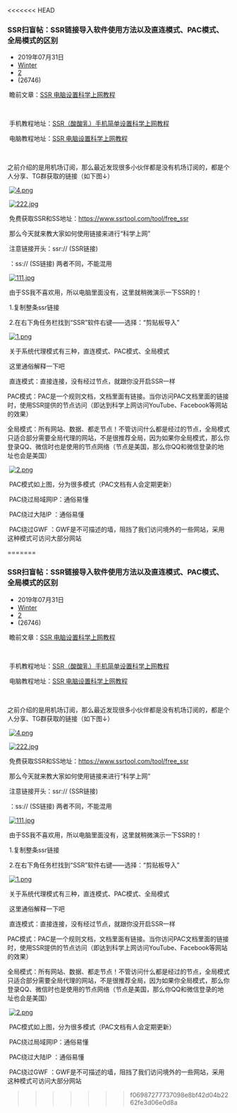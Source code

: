 <<<<<<< HEAD
### SSR扫盲帖：SSR链接导入软件使用方法以及直连模式、PAC模式、全局模式的区别

- 2019年07月31日
- [Winter](https://dt233.cn/?author=1)
- [2](https://dt233.cn/?post=79#comment-place)
- (26746)

​	瞻前文章：[SSR 电脑设置科学上网教程](https://dt233.cn/?post=57) 

​	  

​	手机教程地址：[SSR（酸酸乳）手机简单设置科学上网教程](https://dt233.cn/?post=68) 

​	电脑教程地址：[SSR 电脑设置科学上网教程](https://dt233.cn/?post=57) 

​	

​	之前介绍的是用机场订阅，那么最近发现很多小伙伴都是没有机场订阅的，都是个人分享、TG群获取的链接（如下图↓） 

​	[![4.png](SSR%E6%89%AB%E7%9B%B2%E5%B8%96.assets/09dd1565698117.png)](https://dt233.cn/content/uploadfile/201908/09dd1565698117.png) 

​	[![222.jpg](SSR%E6%89%AB%E7%9B%B2%E5%B8%96.assets/36be1565674054.jpg)](https://dt233.cn/content/uploadfile/201908/36be1565674054.jpg) 

​	免费获取SSR和SS地址：https://www.ssrtool.com/tool/free_ssr 

​	那么今天就来教大家如何使用链接来进行“科学上网” 

​	注意链接开头：ssr:// (SSR链接) 

​	         ：ss://  (SS链接)    两者不同，不能混用 

​	[![111.jpg](SSR%E6%89%AB%E7%9B%B2%E5%B8%96.assets/11671565674053.jpg)](https://dt233.cn/content/uploadfile/201908/11671565674053.jpg) 

​	由于SS我不喜欢用，所以电脑里面没有，这里就稍微演示一下SSR的！ 

​	1.复制整条ssr链接 

​	2.在右下角任务栏找到“SSR”软件右键——选择：“剪贴板导入” 

​	[![1.png](SSR%E6%89%AB%E7%9B%B2%E5%B8%96.assets/4a471565698908.png)](https://dt233.cn/content/uploadfile/201908/4a471565698908.png) 

​	关于系统代理模式有三种，直连模式、PAC模式、全局模式 

​	这里通俗解释一下吧 

​	直连模式：直接连接，没有经过节点，就跟你没开启SSR一样 

​	PAC模式：PAC是一个规则文档，文档里面有链接。当你访问PAC文档里面的链接时，使用SSR提供的节点访问（即达到科学上网访问YouTube、Facebook等网站的效果） 

​	全局模式：所有网站、数据、都走节点！不管访问什么都是经过的节点，全局模式只适合部分需要全局代理的网站，不是很推荐全局，因为如果你全局模式，那么你登录QQ、微信时也是使用的节点网络（节点是美国，那么你QQ和微信登录的地址也会是美国） 

​	[![2.png](SSR%E6%89%AB%E7%9B%B2%E5%B8%96.assets/fb5c1565698908.png)](https://dt233.cn/content/uploadfile/201908/fb5c1565698908.png) 

​	PAC模式如上图，分为很多模式（PAC文档有人会定期更新） 

​	PAC绕过局域网IP：通俗易懂 

​	PAC绕过大陆IP  ：通俗易懂 

​	PAC绕过GWF   ：GWF是不可描述的墙，阻挡了我们访问境外的一些网站，采用这种模式可访问大部分网站 

=======
### SSR扫盲帖：SSR链接导入软件使用方法以及直连模式、PAC模式、全局模式的区别

- 2019年07月31日
- [Winter](https://dt233.cn/?author=1)
- [2](https://dt233.cn/?post=79#comment-place)
- (26746)

​	瞻前文章：[SSR 电脑设置科学上网教程](https://dt233.cn/?post=57) 

​	  

​	手机教程地址：[SSR（酸酸乳）手机简单设置科学上网教程](https://dt233.cn/?post=68) 

​	电脑教程地址：[SSR 电脑设置科学上网教程](https://dt233.cn/?post=57) 

​	

​	之前介绍的是用机场订阅，那么最近发现很多小伙伴都是没有机场订阅的，都是个人分享、TG群获取的链接（如下图↓） 

​	[![4.png](SSR%E6%89%AB%E7%9B%B2%E5%B8%96.assets/09dd1565698117.png)](https://dt233.cn/content/uploadfile/201908/09dd1565698117.png) 

​	[![222.jpg](SSR%E6%89%AB%E7%9B%B2%E5%B8%96.assets/36be1565674054.jpg)](https://dt233.cn/content/uploadfile/201908/36be1565674054.jpg) 

​	免费获取SSR和SS地址：https://www.ssrtool.com/tool/free_ssr 

​	那么今天就来教大家如何使用链接来进行“科学上网” 

​	注意链接开头：ssr:// (SSR链接) 

​	         ：ss://  (SS链接)    两者不同，不能混用 

​	[![111.jpg](SSR%E6%89%AB%E7%9B%B2%E5%B8%96.assets/11671565674053.jpg)](https://dt233.cn/content/uploadfile/201908/11671565674053.jpg) 

​	由于SS我不喜欢用，所以电脑里面没有，这里就稍微演示一下SSR的！ 

​	1.复制整条ssr链接 

​	2.在右下角任务栏找到“SSR”软件右键——选择：“剪贴板导入” 

​	[![1.png](SSR%E6%89%AB%E7%9B%B2%E5%B8%96.assets/4a471565698908.png)](https://dt233.cn/content/uploadfile/201908/4a471565698908.png) 

​	关于系统代理模式有三种，直连模式、PAC模式、全局模式 

​	这里通俗解释一下吧 

​	直连模式：直接连接，没有经过节点，就跟你没开启SSR一样 

​	PAC模式：PAC是一个规则文档，文档里面有链接。当你访问PAC文档里面的链接时，使用SSR提供的节点访问（即达到科学上网访问YouTube、Facebook等网站的效果） 

​	全局模式：所有网站、数据、都走节点！不管访问什么都是经过的节点，全局模式只适合部分需要全局代理的网站，不是很推荐全局，因为如果你全局模式，那么你登录QQ、微信时也是使用的节点网络（节点是美国，那么你QQ和微信登录的地址也会是美国） 

​	[![2.png](SSR%E6%89%AB%E7%9B%B2%E5%B8%96.assets/fb5c1565698908.png)](https://dt233.cn/content/uploadfile/201908/fb5c1565698908.png) 

​	PAC模式如上图，分为很多模式（PAC文档有人会定期更新） 

​	PAC绕过局域网IP：通俗易懂 

​	PAC绕过大陆IP  ：通俗易懂 

​	PAC绕过GWF   ：GWF是不可描述的墙，阻挡了我们访问境外的一些网站，采用这种模式可访问大部分网站 

>>>>>>> f06987277737098e8bf42d04b2262fe3d06e0d8a
​	